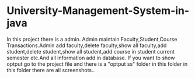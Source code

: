 # University-Management-System-in-java

In this project there is a admin. Admin maintain Faculty,Student,Course Transactions.Admin add faculty,delete faculty,show all faculty,add student,delete student,show all student,add course in student current semester etc.And all information add in database. If you want to show optput go to the project file and there is a "optput ss" folder in this folder in this folder there are all screenshots..
